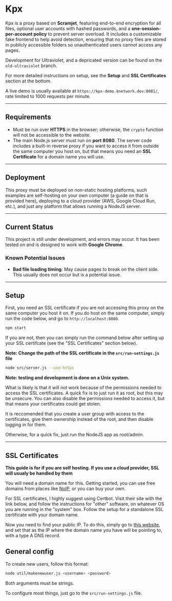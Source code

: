 # Kpx

Kpx is a proxy based on **Scramjet**, featuring end-to-end encryption for all files, optional user accounts with hashed passwords, and a **one-session-per-account policy** to prevent server overload. It includes a customizable fake frontend to help avoid detection, ensuring that no proxy files are stored in publicly accessible folders so unauthenticated users cannot access any pages.  

Development for Ultraviolet, and a depricated version can be found on the `old-ultraviolet` branch.

For more detailed instructions on setup, see the **Setup** and **SSL Certificates** section at the bottom.

A live demo is usually available at `https://kpx-demo.knetwork.dev:8081/`, rate limited to 1000 requests per minute.

---

## Requirements

- Must be run over **HTTPS** in the browser; otherwise, the `crypto` function will not be accessible to the website.  
- The main Node.js server must run on **port 8080**. The server code includes a built-in reverse proxy if you want to access it from outside the same computer you host on, but that means you need an **SSL Certificate** for a domain name you will use.

---

## Deployment

This proxy must be deployed on non-static hosting platforms, such examples are self-hosting on your own computer (a guide on that is provided here), deploying to a cloud provider (AWS, Google Cloud Run, etc.), and just any platform that allows running a NodeJS server.

---

## Current Status

This project is still under development, and errors may occur. It has been tested on and is designed to work with **Google Chrome**.

### Known Potential Issues

- **Bad file loading timing**: May cause pages to break on the client side. This usually does not occur but is a potential issue.

---

## Setup

First, you need an SSL certificate if you are not accessing this proxy on the same computer you host it on. If you do host on the same computer, simply run the code below, and go to `http://localhost:8080`.

```bash
npm start
```

If you are not, then you can simply run the command below after setting up your SSL certifcate (see the "SSL Certificates" section below).

**Note: Change the path of the SSL certificate in the `src/run-settings.js` file**

```bash
node src/server.js --use-https
```

**Note: testing and development is done on a Unix system.**

What is likely is that it will not work because of the permissions needed to access the SSL certificates. A quick fix is to just run it as root, but this may be unsecure. You can also disable the permissions needed to access it, but that means your certificates could get stolen.

It is reccomended that you create a user group with access to the certificates, give them ownership instead of the root, and then disable logging in for them.

Otherwise, for a quick fix, just run the NodeJS app as root/admin.

---

## SSL Certificates

**This guide is for if you are self hosting. If you use a cloud provider, SSL will usualy be handled by them**

You will need a domain name for this. Getting started, you can use free domains from places like [NoIP](https://www.noip.com/), or you can buy your own.

For SSL certificates, I highly suggest using Certbot. Visit their site with the link below, and follow the instructions for "other" software, on whatever OS you are running in the "system" box. Follow the setup for a standalone SSL certificate with your domain name.

Now you need to find your public IP. To do this, simply go to [this website](https://whatsmyip.org), and set that as the IP where the domain name you have will be pointing to, with a type A DNS record.

## General config

To create new users, follow this format:

```bash
node util/makenewuser.js <username> <password>
```

Both arguments must be strings.

To configure most things, just go to the `src/run-settings.js` file.
